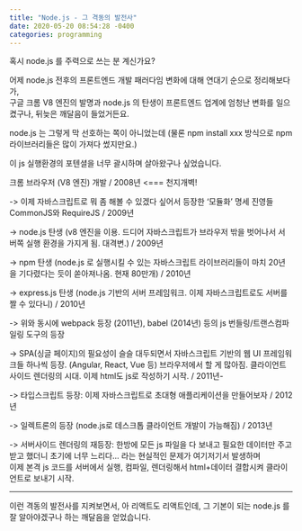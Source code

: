 ```yaml
---
title: "Node.js - 그 격동의 발전사"
date: 2020-05-20 08:54:28 -0400
categories: programming
---
```


혹시 node.js 를 주력으로 쓰는 분 계신가요?

어제 node.js 전후의 프론트엔드 개발 패러다임 변화에 대해 연대기 순으로 정리해보다가,  
구글 크롬 V8 엔진의 발명과 node.js 의 탄생이 프론트엔드 업계에 엄청난 변화를 일으켰구나, 뒤늦은 깨달음이 들었거든요. 

node.js 는 그렇게 막 선호하는 쪽이 아니었는데 (물론 npm install xxx 방식으로 npm 라이브러리들은 많이 가져다 썼지만요.)  

이 js 실행환경의 포텐셜을 너무 괄시하며 살아왔구나 싶었습니다.

크롬 브라우저 (V8 엔진) 개발 / 2008년  <=== 천지개벽!

-> 이제 자바스크립트로 뭐 좀 해볼 수 있겠다 싶어서 등장한 ‘모듈화’ 명세 진영들 CommonJS와 RequireJS   / 2009년

-> node.js 탄생 (v8 엔진을 이용. 드디어 자바스크립트가 브라우저 밖을 벗어나서 서버쪽 실행 환경을 가지게 됨. 대격변.)  / 2009년

-> npm 탄생 (node.js 로 실행시킬 수 있는 자바스크립트 라이브러리들이 마치 20년을 기다렸다는 듯이 쏟아져나옴. 현재 80만개) / 2010년

-> express.js 탄생 (node.js 기반의 서버 프레임워크. 이제 자바스크립트로도 서버를 짤 수 있다니) / 2010년

-> 위와 동시에 webpack 등장 (2011년), babel (2014년) 등의 js 번들링/트랜스컴파일링 도구의 등장

-> SPA(싱글 페이지)의 필요성이 슬슬 대두되면서 자바스크립트 기반의 웹 UI 프레임워크들 하나씩 등장. (Angular, React, Vue 등)  브라우저에서 할 게 많아짐. 
클라이언트 사이드 렌더링의 시대. 이제 html도 js로 작성하기 시작. / 2011년-

-> 타입스크립트 등장: 이제 자바스크립트로 초대형 애플리케이션을 만들어보자 / 2012년

-> 일렉트론의 등장  (node.js로 데스크톱 클라이언트 개발이 가능해짐) / 2013년

-> 서버사이드 렌더링의 재등장:  한방에 모든 js 파일을 다 보내고 필요한 데이터만 주고받고 했더니  초기에 너무 느리다... 라는 현실적인 문제가 여기저기서 발생하며  
이제 본격  js 코드를 서버에서 실행, 컴파일, 렌더링해서 html+데이터 결합시켜 클라이언트로 보내기 시작. 

<hr>

이런 격동의 발전사를 지켜보면서, 아 리액트도 리액트인데, 그 기본이 되는 node.js 를 잘 알아야겠구나 하는 깨달음을 얻었습니다.